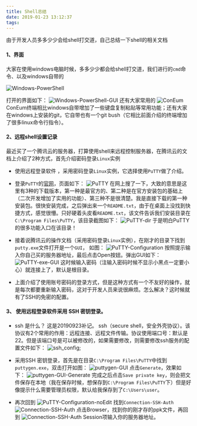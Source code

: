 ```yaml
---
title: Shell总结
date: 2019-01-23 13:12:37
tags:
---
```


由于开发人员多多少少会给shell打交道，自己总结一下shell的相关文档

#### 1、界面

大家在使用windows电脑时候，多多少少都会给shell打交道，我们进行的`cmd`命令、以及windows自带的

![Windows-PowerShell](//39.106.63.190/img/blog/20190123/Windows-PowerShell0.png)

打开的界面如下：
![Windows-PowerShell-GUI](//39.106.63.190/img/blog/20190123/Windows-PowerShell1.png)
还有大家常用的
![ConEum](//39.106.63.190/img/blog/20190123/ConEum.png)
ConEum终端相比windows自带增加了一些键盘复制粘贴等常用功能；还有大家在windows上安装的git，它自带也有一个git bush（它相比前面介绍的终端增加了很多linux命令行指令）。

#### 2、远程shell设置记录

最近买了一个腾讯云的服务器，打算使用shell来远程控制服务器，在腾讯云的文档上介绍了2种方式，首先介绍密码登录` Linux `实例

* 使用远程登录软件 ，采用密码登录` Linux `实例，它选择使用`PuTTY`做了介绍。

* 登录`PuTTY`的[官网](https://www.putty.org/)，页面如下：
![PuTTY](http://file.798run.top/img/blog/20190123/PuTTY-org.jpg)
在网上搜了一下，大致的意思是这里有3种的下载版本，第一种是最官方的、第二种是在官方安装包的基础上（二次开发增加了实用的功能）、第三种不是很清楚。我是直接下载的第一种安装包。很快安装完成，之后弹出来一个`README.txt`，由于在桌面上没找到快捷方式，感觉很懵。只好硬着头皮看`README.txt`，该文件告诉我们安装目录在`C:\Program Files\PuTTY`，该目录截图如下：
![PuTTY-dir](http://file.798run.top/img/blog/20190123/PuTTY-dir.jpg)
于是明白PuTTY的很多功能入口在该目录！

* 接着说腾讯云的操作文档（采用密码登录` Linux `实例），在刚才的目录下找到`putty.exe`文件打开是一个`GUI`， 如图：
![PuTTY-Configuration](http://file.798run.top/img/blog/20190123/PuTTY-Configuration.jpg)
按照提示输入你自己买的服务器地址，最后点击Open按妞。弹出GUI如下：
![PuTTY-exe-GUI](http://file.798run.top/img/blog/20190123/PuTTY-exe-GUI.jpg)
这时候输入密码（注输入密码时候不显示小黑点一定要小心）就连接上了，默认是根目录。

* 上面介绍了使用账号密码的登录方式，但是这种方式有一个不友好的操作，就是每次都要重新输入密码，这对于开发人员来说很麻烦。怎么解决？这时候就有了SSH的免密的配置。

#### 3、 使用远程登录软件采用 SSH 密钥登录。

* ssh 是什么？ 这是20190923补记。 ssh（secure shell，安全外壳协议）。该协议有2个常用的作用：远程连接、远程文件传输。协议使用端口号：默认是22。但是该端口号是可以被修改的，如果需要修改，则需要修改ssh服务的配置文件如下：
![ssh_config](http://file.798run.top/img/blog/20190123/ssh_config.png);

* 采用SSH 密钥登录，首先是在目录`C:\Program Files\PuTTY`中找到`puttygen.exe`，双击打开如图：
![puttygen-GUI](http://file.798run.top/img/blog/20190123/puttygen-GUI.jpg)
点击`Generate`，效果如下：
![puttygen-GUI-Generate](http://file.798run.top/img/blog/20190123/puttygen-GUI-Generate.jpg)
完成之后点击`Save private key`，则会把文件保存在本地（我在保存时候，想保存到`C:\Program Files\PuTTY`下）但是好像提示什么需要管理员权限，默认给我保存到了`C:\Users\user`。

* 再次回到
![PuTTY-Configuration-noEdit](http://file.798run.top/img/blog/20190123/PuTTY-Configuration-noEdit.jpg)
找到`Connection-SSH-Auth`
![Connection-SSH-Auth](http://file.798run.top/img/blog/20190123/Connection-SSH-Auth.jpg)
点击Browser，找到你的刚才存的ppk文件，再回到
![Connection-SSH-Auth](http://file.798run.top/img/blog/20190123/Connection-SSH-Auth.jpg)
Session项输入你的服务器地址。